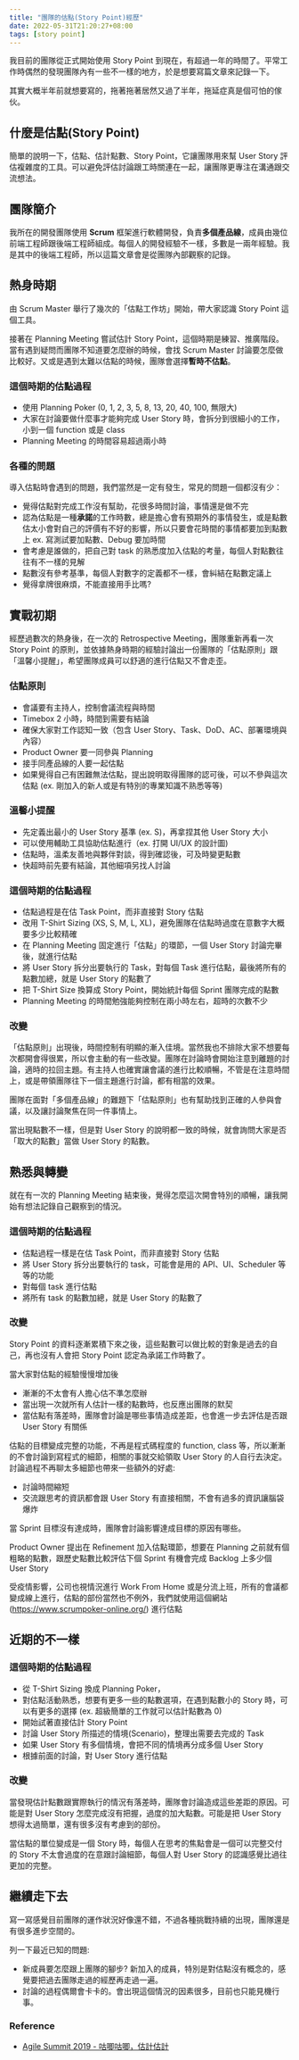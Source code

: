 ```yaml
---
title: "團隊的估點(Story Point)經歷"
date: 2022-05-31T21:20:27+08:00
tags: [story point]
---
```

我目前的團隊從正式開始使用 Story Point 到現在，有超過一年的時間了。平常工作時偶然的發現團隊內有一些不一樣的地方，於是想要寫篇文章來記錄一下。

其實大概半年前就想要寫的，拖著拖著居然又過了半年，拖延症真是個可怕的傢伙。

## 什麼是估點(Story Point)

簡單的說明一下，估點、估計點數、Story Point，它讓團隊用來幫 User Story 評估複雜度的工具。可以避免評估討論跟工時關連在一起，讓團隊更專注在溝通跟交流想法。

## 團隊簡介

我所在的開發團隊使用 **Scrum** 框架進行軟體開發，負責**多個產品線**，成員由幾位前端工程師跟後端工程師組成。每個人的開發經驗不一樣，多數是一兩年經驗。我是其中的後端工程師，所以這篇文章會是從團隊內部觀察的記錄。

## 熱身時期

由 Scrum Master 舉行了幾次的「估點工作坊」開始，帶大家認識 Story Point 這個工具。

接著在 Planning Meeting 嘗試估計 Story Point，這個時期是練習、推廣階段。當有遇到疑問而團隊不知道要怎麼辦的時候，會找 Scrum Master 討論要怎麼做比較好。又或是遇到太難以估點的時候，團隊會選擇**暫時不估點**。

### 這個時期的估點過程
- 使用 Planning Poker (0, 1, 2, 3, 5, 8, 13, 20, 40, 100, 無限大)
- 大家在討論要做什麼事才能夠完成 User Story 時，會拆分到很細小的工作，小到一個 function 或是 class
- Planning Meeting 的時間容易超過兩小時

### 各種的問題

導入估點時會遇到的問題，我們當然是一定有發生，常見的問題一個都沒有少：

- 覺得估點對完成工作沒有幫助，花很多時間討論，事情還是做不完
- 認為估點是一種**承諾**的工作時數，總是擔心會有預期外的事情發生，或是點數估太小會對自己的評價有不好的影響，所以只要會花時間的事情都要加到點數上 ex. 寫測試要加點數、Debug 要加時間
- 會考慮是誰做的，把自己對 task 的熟悉度加入估點的考量，每個人對點數往往有不一樣的見解
- 點數沒有參考基準，每個人對數字的定義都不一樣，會糾結在點數定議上
- 覺得拿牌很麻煩，不能直接用手比嗎?

## 實戰初期

經歷過數次的熱身後，在一次的 Retrospective Meeting，團隊重新再看一次 Story Point 的原則，並依據熱身時期的經驗討論出一份團隊的「估點原則」跟「溫馨小提醒」，希望團隊成員可以舒適的進行估點又不會走歪。

### 估點原則
- 會議要有主持人，控制會議流程與時間
- Timebox 2 小時，時間到需要有結論
- 確保大家對工作認知一致（包含 User Story、Task、DoD、AC、部署環境與內容）
- Product Owner 要一同參與 Planning
- 接手同產品線的人要一起估點
- 如果覺得自己有困難無法估點，提出說明取得團隊的認可後，可以不參與這次估點 (ex. 剛加入的新人或是有特別的專業知識不熟悉等等)

### 溫馨小提醒
- 先定義出最小的 User Story 基準 (ex. S)，再拿捏其他 User Story 大小
- 可以使用輔助工具協助估點進行（ex. 打開 UI/UX 的設計圖)
- 估點時，溫柔友善地與夥伴對談，得到確認後，可及時變更點數
- 快超時前先要有結論，其他細項另找人討論

### 這個時期的估點過程
- 估點過程是在估 Task Point，而非直接對 Story 估點
- 改用 T-Shirt Sizing (XS, S, M, L, XL)，避免團隊在估點時過度在意數字大概要多少比較精確
- 在 Planning Meeting 固定進行「估點」的環節，一個 User Story 討論完畢後，就進行估點
- 將 User Story 拆分出要執行的 Task，對每個 Task 進行估點，最後將所有的點數加總，就是 User Story 的點數了
- 把 T-Shirt Size 換算成 Story Point，開始統計每個 Sprint 團隊完成的點數
- Planning Meeting 的時間勉強能夠控制在兩小時左右，超時的次數不少

### 改變

「估點原則」出現後，時間控制有明顯的漸入佳境。當然我也不排除大家不想要每次都開會得很累，所以會主動的有一些改變。團隊在討論時會開始注意到離題的討論，適時的拉回主題。有主持人也確實讓會議的進行比較順暢，不管是在注意時間上，或是帶領團隊往下一個主題進行討論，都有相當的效果。

團隊在面對「多個產品線」的難題下「估點原則」也有幫助找到正確的人參與會議，以及讓討論聚焦在同一件事情上。

當出現點數不一樣，但是對 User Story 的說明都一致的時候，就會詢問大家是否「取大的點數」當做 User Story 的點數。

## 熟悉與轉變

就在有一次的 Planning Meeting 結束後，覺得怎麼這次開會特別的順暢，讓我開始有想法記錄自己觀察到的情況。

### 這個時期的估點過程
- 估點過程一樣是在估 Task Point，而非直接對 Story 估點
- 將 User Story 拆分出要執行的 task，可能會是用的 API、UI、Scheduler 等等的功能
- 對每個 task 進行估點
- 將所有 task 的點數加總，就是 User Story 的點數了

### 改變

Story Point 的資料逐漸累積下來之後，這些點數可以做比較的對象是過去的自己，再也沒有人會把 Story Point 認定為承諾工作時數了。

當大家對估點的經驗慢慢增加後
- 漸漸的不太會有人擔心估不準怎麼辦
- 當出現一次就所有人估計一樣的點數時，也反應出團隊的默契
- 當估點有落差時，團隊會討論是哪些事情造成差距，也會進一步去評估是否跟 User Story 有關係

估點的目標變成完整的功能，不再是程式碼程度的 function, class 等，所以漸漸的不會討論到寫程式的細節，相關的事就交給領取 User Story 的人自行去決定。討論過程不再聊太多細節也帶來一些額外的好處:
- 討論時間縮短
- 交流跟思考的資訊都會跟 User Story 有直接相關，不會有過多的資訊讓腦袋爆炸

當 Sprint 目標沒有達成時，團隊會討論影響達成目標的原因有哪些。

Product Owner 提出在 Refinement 加入估點環節，想要在 Planning 之前就有個粗略的點數，跟歷史點數比較評估下個 Sprint 有機會完成 Backlog 上多少個 User Story

受疫情影響，公司也視情況進行 Work From Home 或是分流上班，所有的會議都變成線上進行，估點的部份當然也不例外，我們就使用這個網站(https://www.scrumpoker-online.org/) 進行估點

## 近期的不一樣

### 這個時期的估點過程
- 從 T-Shirt Sizing 換成 Planning Poker，
- 對估點活動熟悉，想要有更多一些的點數選項，在遇到點數小的 Story 時，可以有更多的選擇 (ex. 超級簡單的工作就可以估計點數為 0)
- 開始試著直接估計 Story Point
- 討論 User Story 所描述的情境(Scenario)，整理出需要去完成的 Task
- 如果 User Story 有多個情境，會把不同的情境再分成多個 User Story
- 根據前面的討論，對 User Story 進行估點

### 改變

當發現估計點數跟實際執行的情況有落差時，團隊會討論造成這些差距的原因。可能是對 User Story 怎麼完成沒有把握，過度的加大點數。可能是把 User Story 想得太過簡單，還有很多沒有考慮到的部份。

當估點的單位變成是一個 Story 時，每個人在思考的焦點會是一個可以完整交付的 Story 不太會過度的在意跟討論細節，每個人對 User Story 的認識感覺比過往更加的完整。

## 繼續走下去

寫一寫感覺目前團隊的運作狀況好像還不錯，不過各種挑戰持續的出現，團隊還是有很多進步空間的。

列一下最近已知的問題:
- 新成員要怎麼跟上團隊的腳步? 新加入的成員，特別是對估點沒有概念的，感覺要把過去團隊走過的經歷再走過一遍。
- 討論的過程偶爾會卡卡的。會出現這個情況的因素很多，目前也只能見機行事。

### Reference

- [Agile Summit 2019 - 咕唧咕唧，估計估計](https://engineering.linecorp.com/zh-hant/blog/agile-summit-2019/)
